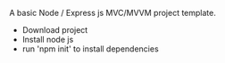 A basic Node / Express js MVC/MVVM project template.  

- Download project 
- Install node js
- run 'npm init' to install dependencies

